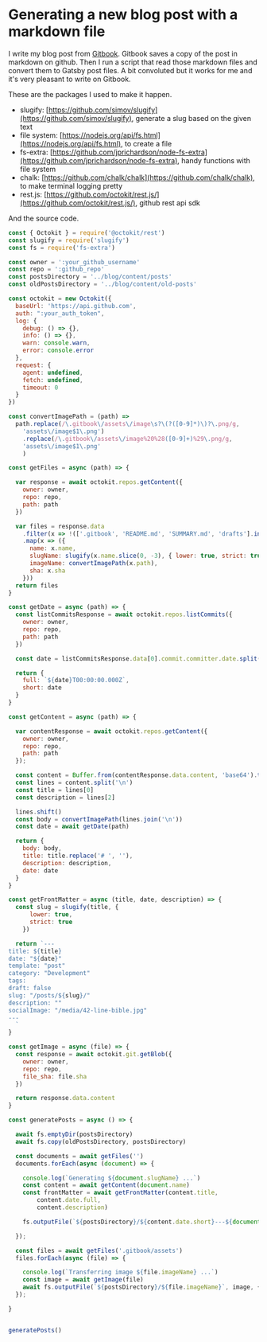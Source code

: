 # Generating a new blog post with a markdown file

I write my blog post from [Gitbook](https://www.gitbook.com/). Gitbook saves a copy of the post in markdown on github. Then I run a script that read those markdown files and convert them to Gatsby post files. A bit convoluted but it works for me and it's very pleasant to write on Gitbook. 

These are the packages I used to make it happen.

* slugify: [https://github.com/simov/slugify](https://github.com/simov/slugify), generate a slug based on the given text
* file system: [https://nodejs.org/api/fs.html](https://nodejs.org/api/fs.html), to create a file
* fs-extra: [https://github.com/jprichardson/node-fs-extra](https://github.com/jprichardson/node-fs-extra), handy functions with file system
* chalk: [https://github.com/chalk/chalk](https://github.com/chalk/chalk), to make terminal logging pretty
* rest.js: [https://github.com/octokit/rest.js/](https://github.com/octokit/rest.js/), github rest api sdk

And the source code.

```javascript
const { Octokit } = require('@octokit/rest')
const slugify = require('slugify')
const fs = require('fs-extra')

const owner = ':your_github_username'
const repo = ':github_repo'
const postsDirectory = '../blog/content/posts'
const oldPostsDirectory = '../blog/content/old-posts'

const octokit = new Octokit({
  baseUrl: 'https://api.github.com',
  auth: ":your_auth_token",
  log: {
    debug: () => {},
    info: () => {},
    warn: console.warn,
    error: console.error
  },
  request: {
    agent: undefined,
    fetch: undefined,
    timeout: 0
  }
})

const convertImagePath = (path) =>
  path.replace(/\.gitbook\/assets\/image\s?\(?([0-9]*)\)?\.png/g,
    'assets\/image$1\.png')
    .replace(/\.gitbook\/assets\/image%20%28([0-9]+)%29\.png/g,
    'assets\/image$1\.png'
    )

const getFiles = async (path) => {

  var response = await octokit.repos.getContent({
    owner: owner,
    repo: repo,
    path: path
  })

  var files = response.data
    .filter(x => !(['.gitbook', 'README.md', 'SUMMARY.md', 'drafts'].includes(x.path)))
    .map(x => ({
      name: x.name,
      slugName: slugify(x.name.slice(0, -3), { lower: true, strict: true }) + '.md',
      imageName: convertImagePath(x.path),
      sha: x.sha
    }))
  return files
}

const getDate = async (path) => {
  const listCommitsResponse = await octokit.repos.listCommits({
    owner: owner,
    repo: repo,
    path: path
  })

  const date = listCommitsResponse.data[0].commit.committer.date.split('T')[0]

  return {
    full: `${date}T00:00:00.000Z`,
    short: date
  }
}

const getContent = async (path) => {

  var contentResponse = await octokit.repos.getContent({
    owner: owner,
    repo: repo,
    path: path
  });

  const content = Buffer.from(contentResponse.data.content, 'base64').toString('utf-8')
  const lines = content.split('\n')
  const title = lines[0]
  const description = lines[2]

  lines.shift()
  const body = convertImagePath(lines.join('\n'))
  const date = await getDate(path)

  return {
    body: body,
    title: title.replace('# ', ''),
    description: description,
    date: date
  }
}

const getFrontMatter = async (title, date, description) => {
  const slug = slugify(title, {
      lower: true,
      strict: true
    })

  return `---
title: ${title}
date: "${date}"
template: "post"
category: "Development"
tags:
draft: false
slug: "/posts/${slug}/"
description: ""
socialImage: "/media/42-line-bible.jpg"
---
  `
}

const getImage = async (file) => {
  const response = await octokit.git.getBlob({
    owner: owner,
    repo: repo,
    file_sha: file.sha
  })

  return response.data.content
}

const generatePosts = async () => {

  await fs.emptyDir(postsDirectory)
  await fs.copy(oldPostsDirectory, postsDirectory)

  const documents = await getFiles('')
  documents.forEach(async (document) => {

    console.log(`Generating ${document.slugName} ...`)
    const content = await getContent(document.name)
    const frontMatter = await getFrontMatter(content.title,
        content.date.full,
        content.description)

    fs.outputFile(`${postsDirectory}/${content.date.short}---${document.slugName}`, `${frontMatter}\n${content.body}`)

  });

  const files = await getFiles('.gitbook/assets')
  files.forEach(async (file) => {

    console.log(`Transferring image ${file.imageName} ...`)
    const image = await getImage(file)
    await fs.outputFile(`${postsDirectory}/${file.imageName}`, image, { encoding: 'base64'})
  });

}


generatePosts()

```

